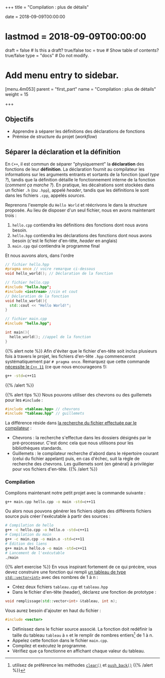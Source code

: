+++
title = "Compilation : plus de détails"

date = 2018-09-09T00:00:00
# lastmod = 2018-09-09T00:00:00

draft = false  # Is this a draft? true/false
toc = true  # Show table of contents? true/false
type = "docs"  # Do not modify.

# Add menu entry to sidebar.
[menu.4m053]
  parent = "first_part"
  name = "Compilation : plus de détails"
  weight = 15


+++

## Objectifs

- Apprendre à séparer les définitions des déclarations de fonctions
- Prémise de structure du projet (*workflow*)

## Séparer la déclaration et la définition

En `C++`, il est commun de séparer "physiquement" la **déclaration** des fonctions de leur **définition**. La déclaration fournit au compilateur les informations sur les arguments entrants et sortants de la fonction (*quel type ?*), tandis que la définition détaille le fonctionnement interne de la fonction (*comment ça marche ?*). En pratique, les décalrations sont stockées dans un fichier `.h` (ou `.hpp`), appelé *header*, tandis que les définitions le sont dans les fichiers `.cpp`, appelés *sources*. 

Reprenons l'exemple du `Hello World` et réécrivons le dans la structure proposée. Au lieu de disposer d'un seul fichier, nous en avons maintenant trois :

1. `hello.cpp` contiendra les définitions des fonctions dont nous avons besoin.
2. `hello.hpp` contiendra les déclarations des fonctions dont nous avons besoin (c'est le fichier d'en-tête, *header* en anglais)
3. `main.cpp` qui contiendra le programme final

Et nous auvons alors, dans l'ordre

```cpp
// fichier hello.hpp
#pragma once // voire remarque ci-dessous
void hello_world(); // Déclaration de la fonction
```

```cpp
// fichier hello.cpp
#include "hello.hpp";
#include <iostream> //cin et cout
// Déclaration de la fonction
void hello_world(){
  std::cout << "Hello World!";
}
```

```cpp
// fichier main.cpp
#include "hello.hpp";

int main(){
  hello_world(); //appel de la fonction
}
```


{{% alert note %}}
Afin d'éviter que le fichier d'en-tête soit inclus plusieurs fois à travers le projet, les fichiers d'en-tête `.hpp` commenceront systématiquement par `# pragma once`. Remarquez que cette commande [nécessite le `C++ 11`](https://stackoverflow.com/questions/10363646/compiling-c11-with-g) (ce que nous encourageons !):
```bash
g++ -std=c++11
```
{{% /alert %}}


{{% alert tips %}}
Nous pouvons utiliser des chevrons ou des guillemets pour les `#include` :
```cpp
#include <tableau.hpp> // chevrons
#include "tableau.hpp" // guillemets
```
La différence réside dans [la recherche du fichier effectuée par le compilateur](https://stackoverflow.com/questions/21593/what-is-the-difference-between-include-filename-and-include-filename) :

- Chevrons : la recherche s'effectue dans les dossiers désignés par le pré-processeur. C'est donc cela que nous utilisons pour les bibliothèques standards.
- Guillemets : le compilateur recherche d'abord dans le répertoire courant (celui du fichier appelant) puis, en cas d'échec, suit la règle de recherche des chevrons. Les guillemets sont (en général) à privilégier pour vos fichiers d'en-tête.
{{% /alert %}}

### Compilation

Compilons maintenant notre petit projet avec la commande suivante :

```bash
g++ main.cpp hello.cpp -o main -std=c++11
```

Ou alors nous pouvons générer les fichiers objets des différents fichiers source puis créer l'exécutable à partir des sources :

```bash
# Compilation de hello
g++ -c hello.cpp -o hello.o -std=c++11
# Compilation du main
g++ -c main.cpp -o main.o -std=c++11
# Édition des liens
g++ main.o hello.o -o main -std=c++11
# Lancement de l'exécutable
./main
```

{{% alert exercise %}}
En vous inspirant fortement de ce qui précère, vous devez construire une fonction qui rempli [un tableau de type `std::vector<int>`](https://fr.cppreference.com/w/cpp/container/vector) avec des nombres de 1 à n :

- Créez deux fichiers `tableau.cpp` et `tableau.hpp`
- Dans le fichier d'en-tête (header), déclarez une fonction de prototype : 
    
```cpp
void remplissage(std::vector<int> &tableau, int n);
```
Vous aurez besoin d'ajouter en haut du fichier :

```cpp
#include <vector>
```
- Définissez dans le fichier source associé. La fonction doit redéfinir la taille du tableau `tableau` à `n` et le remplir de nombres entiers[^1] de 1 à n.
- Appelez cette fonction dans le fichier `main.cpp`.
- Compilez et exécutez le programme.
- Vérifiez que ça fonctionne en affichant chaque valeur du tableau.
[^1]: utilisez de préférence les méthodes [`clear()`](www.cplusplus.com/reference/vector/vector/clear/) et [`push_back()`](http://www.cplusplus.com/reference/vector/vector/push_back/)
{{% /alert %}}
